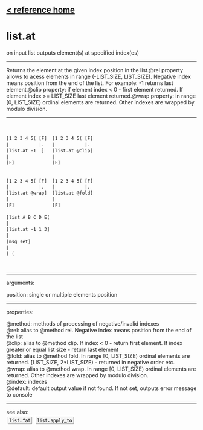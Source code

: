 [< reference home](ceammc_lib.html)
---

# list.at


on input list outputs element(s) at specified index(es)

---

Returns the element at the given index position in the list.@rel property allows to acess elements in range (-LIST_SIZE, LIST_SIZE). Negative
            index means position from the end of the list. For example: -1 returns last
            element.@clip property: if element index &lt; 0 - first element returned. If element index
            &gt;= LIST_SIZE last element returned.@wrap property: in range [0, LIST_SIZE) ordinal elements are returned. Other
            indexes are wrapped by modulo division.<br>


---


```


[1 2 3 4 5( [F]  [1 2 3 4 5( [F]
|           |.   |           |.
[list.at -1  ]   [list.at @clip]
|                |
[F]              [F]


[1 2 3 4 5( [F]  [1 2 3 4 5( [F]
|           |.   |           |.
[list.at @wrap]  [list.at @fold]
|                |
[F]              [F]

[list A B C D E(
|
[list.at -1 1 3]
|
[msg set]
|
[ (

            
```

---
arguments:

position: single or multiple elements position<br>

---
properties:

@method: methods
            of processing of negative/invalid indexes<br>
@rel: alias to @method rel. Negative index means position
            from the end of the list<br>
@clip: alias to @method clip. If index &lt; 0 - return
            first element. If index greater or equal list size - return last element<br>
@fold: alias to @method fold. In range [0, LIST_SIZE)
            ordinal elements are returned. [LIST_SIZE, 2*LIST_SIZE) - returned in negative order
            etc.<br>
@wrap: alias to @method wrap. In range [0, LIST_SIZE)
            ordinal elements are returned. Other indexes are wrapped by modulo division.<br>
@index: indexes<br>
@default: default output value if not found. If not set,
            outputs error message to console<br>

---
see also:<br>
[![list.^at](img/object_list.^at.png)](list.^at.html)
[![list.apply_to](img/object_list.apply_to.png)](list.apply_to.html)
